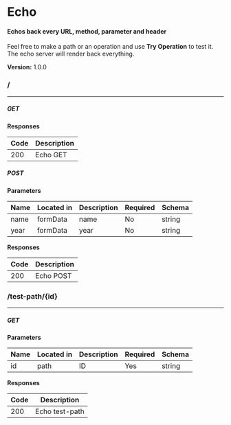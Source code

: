 Echo
====
#### Echos back every URL, method, parameter and header
Feel free to make a path or an operation and use **Try Operation** to test it. The echo server will
render back everything.


**Version:** 1.0.0

### /
---
##### ***GET***
**Responses**

| Code | Description |
| ---- | ----------- |
| 200 | Echo GET |

##### ***POST***
**Parameters**

| Name | Located in | Description | Required | Schema |
| ---- | ---------- | ----------- | -------- | ---- |
| name | formData | name | No | string |
| year | formData | year | No | string |

**Responses**

| Code | Description |
| ---- | ----------- |
| 200 | Echo POST |

### /test-path/{id}
---
##### ***GET***
**Parameters**

| Name | Located in | Description | Required | Schema |
| ---- | ---------- | ----------- | -------- | ---- |
| id | path | ID | Yes | string |

**Responses**

| Code | Description |
| ---- | ----------- |
| 200 | Echo test-path |

